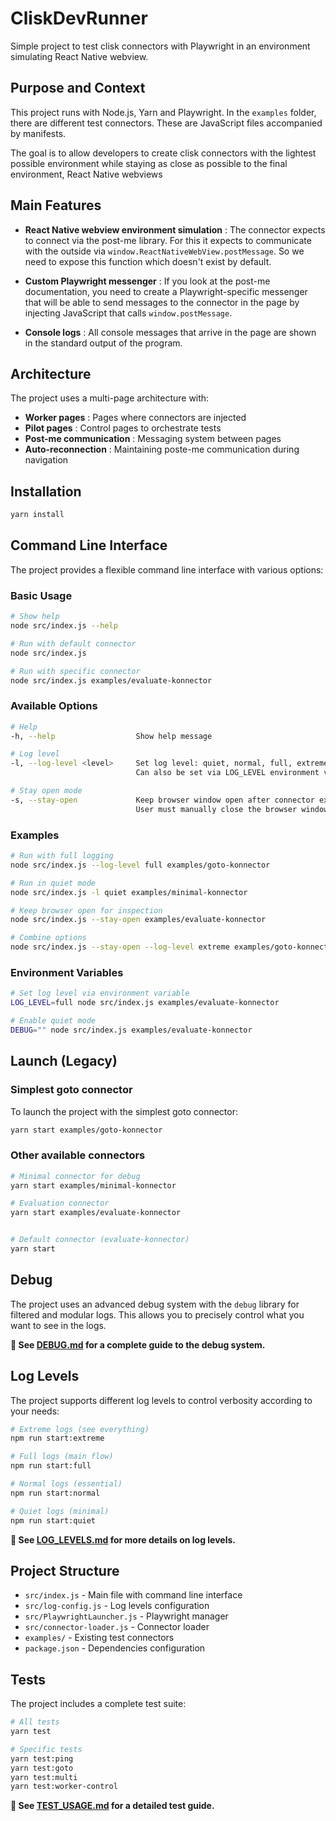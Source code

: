 # CliskDevRunner

Simple project to test clisk connectors with Playwright in an environment simulating React Native webview.

## Purpose and Context

This project runs with Node.js, Yarn and Playwright. In the `examples` folder, there are different test connectors. These are JavaScript files accompanied by manifests.

The goal is to allow developers to create clisk connectors with the lightest possible environment while staying as close as possible to the final environment, React Native webviews

## Main Features

- **React Native webview environment simulation** : The connector expects to connect via the post-me library. For this it expects to communicate with the outside via `window.ReactNativeWebView.postMessage`. So we need to expose this function which doesn't exist by default.

- **Custom Playwright messenger** : If you look at the post-me documentation, you need to create a Playwright-specific messenger that will be able to send messages to the connector in the page by injecting JavaScript that calls `window.postMessage`.

- **Console logs** : All console messages that arrive in the page are shown in the standard output of the program.

## Architecture

The project uses a multi-page architecture with:
- **Worker pages** : Pages where connectors are injected
- **Pilot pages** : Control pages to orchestrate tests
- **Post-me communication** : Messaging system between pages
- **Auto-reconnection** : Maintaining poste-me communication during navigation

## Installation

```bash
yarn install
```

## Command Line Interface

The project provides a flexible command line interface with various options:

### Basic Usage

```bash
# Show help
node src/index.js --help

# Run with default connector
node src/index.js

# Run with specific connector
node src/index.js examples/evaluate-konnector
```

### Available Options

```bash
# Help
-h, --help                  Show help message

# Log level
-l, --log-level <level>     Set log level: quiet, normal, full, extreme (default: normal)
                            Can also be set via LOG_LEVEL environment variable

# Stay open mode
-s, --stay-open             Keep browser window open after connector execution
                            User must manually close the browser window to exit
```

### Examples

```bash
# Run with full logging
node src/index.js --log-level full examples/goto-konnector

# Run in quiet mode
node src/index.js -l quiet examples/minimal-konnector

# Keep browser open for inspection
node src/index.js --stay-open examples/evaluate-konnector

# Combine options
node src/index.js --stay-open --log-level extreme examples/goto-konnector
```

### Environment Variables

```bash
# Set log level via environment variable
LOG_LEVEL=full node src/index.js examples/evaluate-konnector

# Enable quiet mode
DEBUG="" node src/index.js examples/evaluate-konnector
```

## Launch (Legacy)

### Simplest goto connector

To launch the project with the simplest goto connector:

```bash
yarn start examples/goto-konnector
```

### Other available connectors

```bash
# Minimal connector for debug
yarn start examples/minimal-konnector

# Evaluation connector
yarn start examples/evaluate-konnector


# Default connector (evaluate-konnector)
yarn start
```

## Debug

The project uses an advanced debug system with the `debug` library for filtered and modular logs. This allows you to precisely control what you want to see in the logs.

**📖 See [DEBUG.md](DEBUG.md) for a complete guide to the debug system.**

## Log Levels

The project supports different log levels to control verbosity according to your needs:

```bash
# Extreme logs (see everything)
npm run start:extreme

# Full logs (main flow)
npm run start:full

# Normal logs (essential)
npm run start:normal

# Quiet logs (minimal)
npm run start:quiet
```

**📖 See [LOG_LEVELS.md](LOG_LEVELS.md) for more details on log levels.**

## Project Structure

- `src/index.js` - Main file with command line interface
- `src/log-config.js` - Log levels configuration
- `src/PlaywrightLauncher.js` - Playwright manager
- `src/connector-loader.js` - Connector loader
- `examples/` - Existing test connectors
- `package.json` - Dependencies configuration

## Tests

The project includes a complete test suite:

```bash
# All tests
yarn test

# Specific tests
yarn test:ping
yarn test:goto
yarn test:multi
yarn test:worker-control
```

**📖 See [TEST_USAGE.md](TEST_USAGE.md) for a detailed test guide.** 